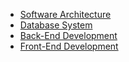 * [Software Architecture](software-architecture.md)
* [Database System](database-system.md)
* [Back-End Development](back-end-development.md)
* [Front-End Development](front-end-development.md)
